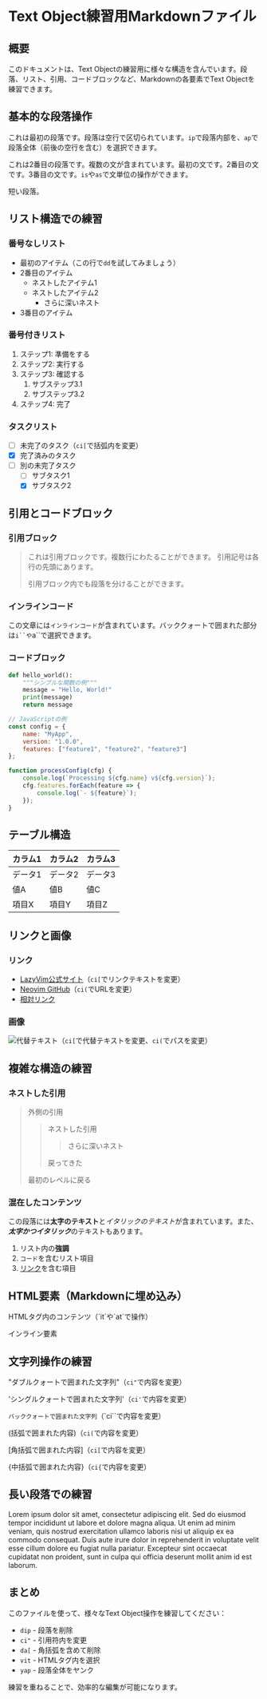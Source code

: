 # Text Object練習用Markdownファイル

## 概要

このドキュメントは、Text Objectの練習用に様々な構造を含んでいます。段落、リスト、引用、コードブロックなど、Markdownの各要素でText Objectを練習できます。

## 基本的な段落操作

これは最初の段落です。段落は空行で区切られています。`ip`で段落内部を、`ap`で段落全体（前後の空行を含む）を選択できます。

これは2番目の段落です。複数の文が含まれています。最初の文です。2番目の文です。3番目の文です。`is`や`as`で文単位の操作ができます。

短い段落。

## リスト構造での練習

### 番号なしリスト

- 最初のアイテム（この行で`dd`を試してみましょう）
- 2番目のアイテム
  - ネストしたアイテム1
  - ネストしたアイテム2
    - さらに深いネスト
- 3番目のアイテム

### 番号付きリスト

1. ステップ1: 準備をする
2. ステップ2: 実行する
3. ステップ3: 確認する
   1. サブステップ3.1
   2. サブステップ3.2
4. ステップ4: 完了

### タスクリスト

- [ ] 未完了のタスク（`ci[`で括弧内を変更）
- [x] 完了済みのタスク
- [ ] 別の未完了タスク
  - [ ] サブタスク1
  - [x] サブタスク2

## 引用とコードブロック

### 引用ブロック

> これは引用ブロックです。複数行にわたることができます。
> 引用記号は各行の先頭にあります。
> 
> 引用ブロック内でも段落を分けることができます。

### インラインコード

この文章には`インラインコード`が含まれています。バッククォートで囲まれた部分は`i``や`a``で選択できます。

### コードブロック

```python
def hello_world():
    """シンプルな関数の例"""
    message = "Hello, World!"
    print(message)
    return message
```

```javascript
// JavaScriptの例
const config = {
    name: "MyApp",
    version: "1.0.0",
    features: ["feature1", "feature2", "feature3"]
};

function processConfig(cfg) {
    console.log(`Processing ${cfg.name} v${cfg.version}`);
    cfg.features.forEach(feature => {
        console.log(`- ${feature}`);
    });
}
```

## テーブル構造

| カラム1 | カラム2 | カラム3 |
|---------|---------|---------|
| データ1 | データ2 | データ3 |
| 値A     | 値B     | 値C     |
| 項目X   | 項目Y   | 項目Z   |

## リンクと画像

### リンク

- [LazyVim公式サイト](https://www.lazyvim.org/)（`ci[`でリンクテキストを変更）
- [Neovim GitHub](https://github.com/neovim/neovim)（`ci(`でURLを変更）
- [相対リンク](./guide.md)

### 画像

![代替テキスト](image.png)（`ci[`で代替テキストを変更、`ci(`でパスを変更）

## 複雑な構造の練習

### ネストした引用

> 外側の引用
> > ネストした引用
> > > さらに深いネスト
> > 
> > 戻ってきた
> 
> 最初のレベルに戻る

### 混在したコンテンツ

この段落には**太字のテキスト**と*イタリックのテキスト*が含まれています。また、***太字かつイタリック***のテキストもあります。

1. リスト内の**強調**
2. `コード`を含むリスト項目
3. [リンク](https://example.com)を含む項目

## HTML要素（Markdownに埋め込み）

<div class="container">
    <p>HTMLタグ内のコンテンツ（`it`や`at`で操作）</p>
    <span>インライン要素</span>
</div>

## 文字列操作の練習

"ダブルクォートで囲まれた文字列"（`ci"`で内容を変更）

'シングルクォートで囲まれた文字列'（`ci'`で内容を変更）

`バッククォートで囲まれた文字列`（`ci``で内容を変更）

(括弧で囲まれた内容)（`ci(`で内容を変更）

[角括弧で囲まれた内容]（`ci[`で内容を変更）

{中括弧で囲まれた内容}（`ci{`で内容を変更）

## 長い段落での練習

Lorem ipsum dolor sit amet, consectetur adipiscing elit. Sed do eiusmod tempor incididunt ut labore et dolore magna aliqua. Ut enim ad minim veniam, quis nostrud exercitation ullamco laboris nisi ut aliquip ex ea commodo consequat. Duis aute irure dolor in reprehenderit in voluptate velit esse cillum dolore eu fugiat nulla pariatur. Excepteur sint occaecat cupidatat non proident, sunt in culpa qui officia deserunt mollit anim id est laborum.

## まとめ

このファイルを使って、様々なText Object操作を練習してください：

- `dip` - 段落を削除
- `ci"` - 引用符内を変更
- `da[` - 角括弧を含めて削除
- `vit` - HTMLタグ内を選択
- `yap` - 段落全体をヤンク

練習を重ねることで、効率的な編集が可能になります。